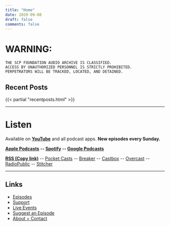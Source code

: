 ```yaml
---
title: "Home"
date: 2020-09-08
draft: false
comments: false
---
```


# WARNING:

```
THE SCP FOUNDATION AUDIO ARCHIVE IS CLASSIFIED.
ACCESS BY UNAUTHORIZED PERSONNEL IS STRICTLY PROHIBITED.
PERPETRATORS WILL BE TRACKED, LOCATED, AND DETAINED.
```

## Recent Posts

{{< partial "recentposts.html" >}}

---

# Listen

Available on **[YouTube](/go/yt)** and all podcast apps. **New episodes every Sunday.**

**[Apple Podcasts](https://podcasts.apple.com/ca/podcast/scp-foundation-audio-archive/id1499149805) --
[Spotify](https://open.spotify.com/show/2mm8dLBn8Z3o1NVn8cZSxP) --
[Google Podcasts](https://www.google.com/podcasts?feed=aHR0cHM6Ly9hcGkucG9kY2FjaGUubmV0L3Nob3dzLzYzNzA1MTgxLTJiZDUtNGZjMS1hODY5LTZmNWIyNzIyNmVmYS9mZWVk)**

**[RSS (Copy link)](https://api.podcache.net/shows/63705181-2bd5-4fc1-a869-6f5b27226efa/feed)** --
[Pocket Casts](https://pca.st/f6or3j6w) --
[Breaker](https://www.breaker.audio/scp-foundation-audio-archive-1) --
[Castbox](https://castbox.fm/channel/SCP-Foundation---Audio-Archive-id2637365) --
[Overcast](https://overcast.fm/itunes1499149805/scp-foundation-audio-archive) --
[RadioPublic](https://radiopublic.com/scp-foundation-audio-archive-G4Lbbo) --
[Stitcher](https://www.stitcher.com/podcast/scp-foundation-audio-archive)

---

## Links

- [Episodes](/posts)
- [Support](/support)
- [Live Events](/live)
- [Suggest an Episode](/suggest)
- [About + Contact](/about)
